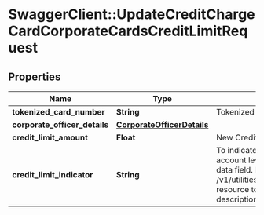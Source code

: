 # SwaggerClient::UpdateCreditChargeCardCorporateCardsCreditLimitRequest

## Properties
Name | Type | Description | Notes
------------ | ------------- | ------------- | -------------
**tokenized_card_number** | **String** | Tokenized card number | 
**corporate_officer_details** | [**CorporateOfficerDetails**](CorporateOfficerDetails.md) |  | [optional] 
**credit_limit_amount** | **Float** | New Credit Limit Amount | 
**credit_limit_indicator** | **String** | To indicate whether the limit udpate is for account level or card level. This is a reference data field. Please use /v1/utilities/referenceData/{creditLimitIndicator} resource to get possible values of this field with descriptions | 

